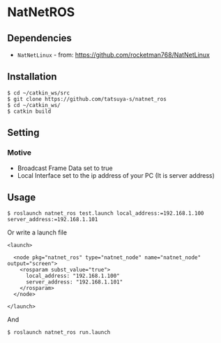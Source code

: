 # NatNetROS

## Dependencies

* `NatNetLinux` - from: https://github.com/rocketman768/NatNetLinux

## Installation

    $ cd ~/catkin_ws/src
    $ git clone https://github.com/tatsuya-s/natnet_ros
    $ cd ~/catkin_ws/
    $ catkin build

## Setting

### Motive

- Broadcast Frame Data set to true
- Local Interface set to the ip address of your PC (It is server address)

## Usage

    $ roslaunch natnet_ros test.launch local_address:=192.168.1.100 server_address:=192.168.1.101

Or write a launch file
```XML:run.launch
<launch>

  <node pkg="natnet_ros" type="natnet_node" name="natnet_node" output="screen">
    <rosparam subst_value="true">
      local_address: "192.168.1.100"
      server_address: "192.168.1.101"
    </rosparam>
  </node>

</launch>
```

And 

    $ roslaunch natnet_ros run.launch